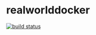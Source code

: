 # realworlddocker

[![build status](https://circleci.com/gh/almandsky/realworlddocker.svg?style=shield&circle-token=:circle-token)](https://circleci.com/gh/almandsky/realworlddocker)


